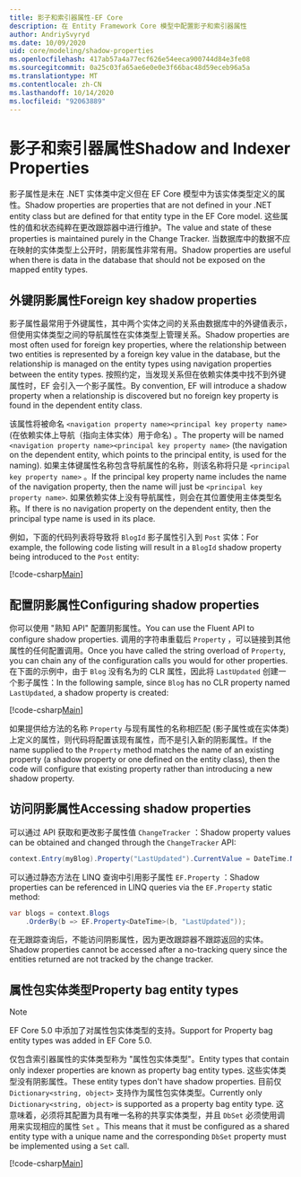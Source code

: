 ```yaml
---
title: 影子和索引器属性-EF Core
description: 在 Entity Framework Core 模型中配置影子和索引器属性
author: AndriySvyryd
ms.date: 10/09/2020
uid: core/modeling/shadow-properties
ms.openlocfilehash: 417ab57a4a77ecf626e54eeca900744d84e3fe08
ms.sourcegitcommit: 0a25c03fa65ae6e0e0e3f66bac48d59eceb96a5a
ms.translationtype: MT
ms.contentlocale: zh-CN
ms.lasthandoff: 10/14/2020
ms.locfileid: "92063889"
---
```

# <a name="shadow-and-indexer-properties"></a><span data-ttu-id="910b8-103">影子和索引器属性</span><span class="sxs-lookup"><span data-stu-id="910b8-103">Shadow and Indexer Properties</span></span>

<span data-ttu-id="910b8-104">影子属性是未在 .NET 实体类中定义但在 EF Core 模型中为该实体类型定义的属性。</span><span class="sxs-lookup"><span data-stu-id="910b8-104">Shadow properties are properties that are not defined in your .NET entity class but are defined for that entity type in the EF Core model.</span></span> <span data-ttu-id="910b8-105">这些属性的值和状态纯粹在更改跟踪器中进行维护。</span><span class="sxs-lookup"><span data-stu-id="910b8-105">The value and state of these properties is maintained purely in the Change Tracker.</span></span> <span data-ttu-id="910b8-106">当数据库中的数据不应在映射的实体类型上公开时，阴影属性非常有用。</span><span class="sxs-lookup"><span data-stu-id="910b8-106">Shadow properties are useful when there is data in the database that should not be exposed on the mapped entity types.</span></span>

## <a name="foreign-key-shadow-properties"></a><span data-ttu-id="910b8-107">外键阴影属性</span><span class="sxs-lookup"><span data-stu-id="910b8-107">Foreign key shadow properties</span></span>

<span data-ttu-id="910b8-108">影子属性最常用于外键属性，其中两个实体之间的关系由数据库中的外键值表示，但使用实体类型之间的导航属性在实体类型上管理关系。</span><span class="sxs-lookup"><span data-stu-id="910b8-108">Shadow properties are most often used for foreign key properties, where the relationship between two entities is represented by a foreign key value in the database, but the relationship is managed on the entity types using navigation properties between the entity types.</span></span> <span data-ttu-id="910b8-109">按照约定，当发现关系但在依赖实体类中找不到外键属性时，EF 会引入一个影子属性。</span><span class="sxs-lookup"><span data-stu-id="910b8-109">By convention, EF will introduce a shadow property when a relationship is discovered but no foreign key property is found in the dependent entity class.</span></span>

<span data-ttu-id="910b8-110">该属性将被命名 `<navigation property name><principal key property name>` (在依赖实体上导航（指向主体实体）用于命名) 。</span><span class="sxs-lookup"><span data-stu-id="910b8-110">The property will be named `<navigation property name><principal key property name>` (the navigation on the dependent entity, which points to the principal entity, is used for the naming).</span></span> <span data-ttu-id="910b8-111">如果主体键属性名称包含导航属性的名称，则该名称将只是 `<principal key property name>` 。</span><span class="sxs-lookup"><span data-stu-id="910b8-111">If the principal key property name includes the name of the navigation property, then the name will just be `<principal key property name>`.</span></span> <span data-ttu-id="910b8-112">如果依赖实体上没有导航属性，则会在其位置使用主体类型名称。</span><span class="sxs-lookup"><span data-stu-id="910b8-112">If there is no navigation property on the dependent entity, then the principal type name is used in its place.</span></span>

<span data-ttu-id="910b8-113">例如，下面的代码列表将导致将 `BlogId` 影子属性引入到 `Post` 实体：</span><span class="sxs-lookup"><span data-stu-id="910b8-113">For example, the following code listing will result in a `BlogId` shadow property being introduced to the `Post` entity:</span></span>

[!code-csharp[Main](../../../samples/core/Modeling/Conventions/ShadowForeignKey.cs?name=Conventions&highlight=21-23)]

## <a name="configuring-shadow-properties"></a><span data-ttu-id="910b8-114">配置阴影属性</span><span class="sxs-lookup"><span data-stu-id="910b8-114">Configuring shadow properties</span></span>

<span data-ttu-id="910b8-115">你可以使用 "熟知 API" 配置阴影属性。</span><span class="sxs-lookup"><span data-stu-id="910b8-115">You can use the Fluent API to configure shadow properties.</span></span> <span data-ttu-id="910b8-116">调用的字符串重载后 `Property` ，可以链接到其他属性的任何配置调用。</span><span class="sxs-lookup"><span data-stu-id="910b8-116">Once you have called the string overload of `Property`, you can chain any of the configuration calls you would for other properties.</span></span> <span data-ttu-id="910b8-117">在下面的示例中，由于 `Blog` 没有名为的 CLR 属性，因此将 `LastUpdated` 创建一个影子属性：</span><span class="sxs-lookup"><span data-stu-id="910b8-117">In the following sample, since `Blog` has no CLR property named `LastUpdated`, a shadow property is created:</span></span>

[!code-csharp[Main](../../../samples/core/Modeling/FluentAPI/ShadowProperty.cs?name=ShadowProperty&highlight=8)]

<span data-ttu-id="910b8-118">如果提供给方法的名称 `Property` 与现有属性的名称相匹配 (影子属性或在实体类) 上定义的属性，则代码将配置该现有属性，而不是引入新的阴影属性。</span><span class="sxs-lookup"><span data-stu-id="910b8-118">If the name supplied to the `Property` method matches the name of an existing property (a shadow property or one defined on the entity class), then the code will configure that existing property rather than introducing a new shadow property.</span></span>

## <a name="accessing-shadow-properties"></a><span data-ttu-id="910b8-119">访问阴影属性</span><span class="sxs-lookup"><span data-stu-id="910b8-119">Accessing shadow properties</span></span>

<span data-ttu-id="910b8-120">可以通过 API 获取和更改影子属性值 `ChangeTracker` ：</span><span class="sxs-lookup"><span data-stu-id="910b8-120">Shadow property values can be obtained and changed through the `ChangeTracker` API:</span></span>

```csharp
context.Entry(myBlog).Property("LastUpdated").CurrentValue = DateTime.Now;
```

<span data-ttu-id="910b8-121">可以通过静态方法在 LINQ 查询中引用影子属性 `EF.Property` ：</span><span class="sxs-lookup"><span data-stu-id="910b8-121">Shadow properties can be referenced in LINQ queries via the `EF.Property` static method:</span></span>

```csharp
var blogs = context.Blogs
    .OrderBy(b => EF.Property<DateTime>(b, "LastUpdated"));
```

<span data-ttu-id="910b8-122">在无跟踪查询后，不能访问阴影属性，因为更改跟踪器不跟踪返回的实体。</span><span class="sxs-lookup"><span data-stu-id="910b8-122">Shadow properties cannot be accessed after a no-tracking query since the entities returned are not tracked by the change tracker.</span></span>

## <a name="property-bag-entity-types"></a><span data-ttu-id="910b8-123">属性包实体类型</span><span class="sxs-lookup"><span data-stu-id="910b8-123">Property bag entity types</span></span>

> [!NOTE]
> <span data-ttu-id="910b8-124">EF Core 5.0 中添加了对属性包实体类型的支持。</span><span class="sxs-lookup"><span data-stu-id="910b8-124">Support for Property bag entity types was added in EF Core 5.0.</span></span>

<span data-ttu-id="910b8-125">仅包含索引器属性的实体类型称为 "属性包实体类型"。</span><span class="sxs-lookup"><span data-stu-id="910b8-125">Entity types that contain only indexer properties are known as property bag entity types.</span></span> <span data-ttu-id="910b8-126">这些实体类型没有阴影属性。</span><span class="sxs-lookup"><span data-stu-id="910b8-126">These entity types don't have shadow properties.</span></span> <span data-ttu-id="910b8-127">目前仅 `Dictionary<string, object>` 支持作为属性包实体类型。</span><span class="sxs-lookup"><span data-stu-id="910b8-127">Currently only `Dictionary<string, object>` is supported as a property bag entity type.</span></span> <span data-ttu-id="910b8-128">这意味着，必须将其配置为具有唯一名称的共享实体类型，并且 `DbSet` 必须使用调用来实现相应的属性 `Set` 。</span><span class="sxs-lookup"><span data-stu-id="910b8-128">This means that it must be configured as a shared entity type with a unique name and the corresponding `DbSet` property must be implemented using a `Set` call.</span></span>

[!code-csharp[Main](../../../samples/core/Modeling/FluentAPI/SharedType.cs?name=SharedType&highlight=3,7)]